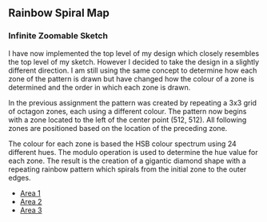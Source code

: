 ## Rainbow Spiral Map

### Infinite Zoomable Sketch

I have now implemented the top level of my design which closely resembles the top level of my sketch. However I decided to take the design in a slightly different direction.  I am still using the same concept to determine how each zone of the pattern is drawn but have changed how the colour of a zone is determined and the order in which each zone is drawn.  

In the previous assignment the pattern was created by repeating a 3x3 grid of octagon zones, each using a different colour. The pattern now begins with a zone located to the left of the center point (512, 512).  All following zones are positioned based on the location of the preceding zone.   

The colour for each zone is based the HSB colour spectrum using 24 different hues. The modulo operation is used to determine the hue value for each zone. The result is the creation of a gigantic diamond shape with a repeating rainbow pattern which spirals from the initial zone to the outer edges.  

* <a href="http://bl.ocks.org/LABCAT/raw/4c4938558bbac696976deaff221f75a1/4e4c2e8f5e53caeec7851fff19dcf5134fea26e5/#232/0/-1654.500000000000/-2081.500000000000/0.000000000000">Area 1</a>
* <a href="http://bl.ocks.org/LABCAT/raw/4c4938558bbac696976deaff221f75a1/4e4c2e8f5e53caeec7851fff19dcf5134fea26e5/#232/0/-36602.500000000000/536.500000000000/0.000000000000">Area 2</a>
* <a href="http://bl.ocks.org/LABCAT/raw/4c4938558bbac696976deaff221f75a1/4e4c2e8f5e53caeec7851fff19dcf5134fea26e5/#304/2/502.625000000000/511.875000000000/0.000000000000">Area 3</a>
